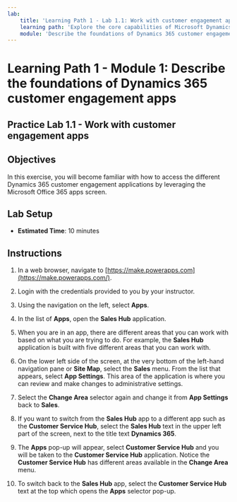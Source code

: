 ```yaml
---
lab:
    title: 'Learning Path 1 - Lab 1.1: Work with customer engagement apps'
    learning path: 'Explore the core capabilities of Microsoft Dynamics 365 customer engagement apps'
    module: 'Describe the foundations of Dynamics 365 customer engagement apps'
---
```


Learning Path 1 - Module 1: Describe the foundations of Dynamics 365 customer engagement apps
========================

## Practice Lab 1.1 - Work with customer engagement apps 

## Objectives

In this exercise, you will become familiar with how to access the different Dynamics 365 customer engagement applications by leveraging the Microsoft Office 365 apps screen. 

## Lab Setup

  - **Estimated Time**: 10 minutes

## Instructions

1.  In a web browser, navigate to [https://make.powerapps.com](https://make.powerapps.com/). 

2.  Login with the credentials provided to you by your instructor. 

3.  Using the navigation on the left, select **Apps**. 

4.  In the list of **Apps**, open the **Sales Hub** application. 

5.  When you are in an app, there are different areas that you can work with based on what you are trying to do. For example, the **Sales Hub** application is built with five different areas that you can work with. 

6.  On the lower left side of the screen, at the very bottom of the left-hand navigation pane or **Site Map**, select the **Sales** menu. From the list that appears, select **App Settings**. This area of the application is where you can review and make changes to administrative settings. 

7.  Select the **Change Area** selector again and change it from **App Settings** back to **Sales**. 

8.  If you want to switch from the **Sales Hub** app to a different app such as the **Customer Service Hub**, select the **Sales Hub** text in the upper left part of the screen, next to the title text **Dynamics 365**. 

9.  The **Apps** pop-up will appear, select **Customer Service Hub** and you will be taken to the **Customer Service Hub** application. Notice the **Customer Service Hub** has different areas available in the **Change Area** menu. 

10. To switch back to the **Sales Hub** app, select the **Customer Service Hub** text at the top which opens the **Apps** selector pop-up. 

